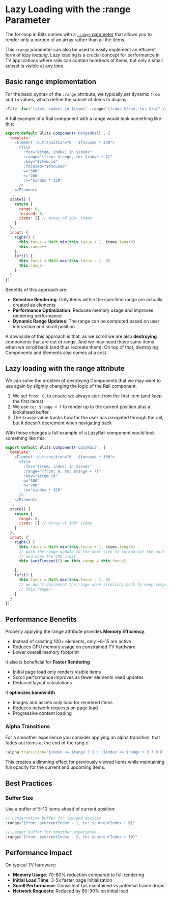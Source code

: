 # Lazy Loading with the :range Parameter

The for-loop in Blits comes with a [`:range` parameter](../built-in/for-loop.html#using-the-range-attribute) that allows you to render only a portion of an array rather than all the items.

This `:range` parameter can also be used to easily implement an efficient form of _lazy loading_. Lazy loading is a crucial concept for performance in TV applications where rails can contain hundreds of items, but only a small subset is visible at any time.

## Basic range implementation

For the basic syntax of the `:range` attribute, we typically set dynamic `from` and `to` values, which define the subset of items to display.

```js
<Tile :for="(item, index) in $items" :range="{from: $from, to: $to}" />
```

A full example of a Rail component with a range would look something like this:

```js
export default Blits.Component('RangedRail', {
  template: `
    <Element :x.transition="0 - $focused * 300">
      <Tile
        :for="(item, index) in $items"
        :range="{from: $range, to: $range + 7}"
        :key="$item.id"
        :focused="$focused"
        w="300"
        h="200"
        :x="$index * 320"
      />
    </Element>
  `,
  state() {
    return {
      range: 0,
      focused: 0,
      items: [] // Array of 100+ items
    }
  },
  input: {
    right() {
      this.focus = Math.min(this.focus + 1, items.length)
      this.range++
    },
    left() {
      this.focus = Math.max(this.focus - 1, 0)
      this.range--
    }
  }
})
```

Benefits of this approach are:

- **Selective Rendering**: Only items within the specified range are actually created as elements
- **Performance Optimization**: Reduces memory usage and improves rendering performance
- **Dynamic Range Updates**: The range can be computed based on user interaction and scroll position

A downside of this approach is that, as we scroll we are also **destroying** components that are out of range. And we may need those
same items when we scroll back (and thus recreate them). On top of that, destroying Components and Elements also comes at a cost.

## Lazy loading with the range attribute

We can solve the problem of destroying Components that we may want to use again by slightly changing the logic of the Rail component.

1) We set `from: 0`, to ensure we always start from the first item (and _keep_ the first items)
2) We use `to: $range + 7`  to render up to the current position plus a lookahead buffer
3) The `$range` value tracks how far the user has navigated through the rail, but it doesn't decrement when navigating back

With these changes a full example of a LazyRail component would look something like this:

```js
export default Blits.Component('LazyRail', {
  template: `
    <Element :x.transition="0 - $focused * 300">
      <Tile
        :for="(item, index) in $items"
        :range="{from: 0, to: $range + 7}"
        :key="$item.id"
        w="300"
        h="200"
        :x="$index * 320"
      />
    </Element>
  `,
  state() {
    return {
      range: 0,
      items: [] // Array of 100+ items
    }
  },
  input: {
    right() {
      this.focus = Math.min(this.focus + 1, items.length)
      // push the range update to the next tick to spread out the work
      // and ease the CPU a bit
      this.$setTimeout(() => this.range = this.focus)

    },
    left() {
      this.focus = Math.max(this.focus - 1, 0)
      // we don't decrement the range when scrolling back to keep components alive
      // this.range--
    }
  }
})
```

## Performance Benefits

Properly applying the range attribute provides **Memory Efficiency**:

- Instead of creating 100+ elements, only ~8-15 are active
- Reduces GPU memory usage on constrained TV hardware
- Lower overall memory footprint

It also is beneficial for **Faster Rendering**

- Initial page load only renders visible items
- Scroll performance improves as fewer elements need updates
- Reduced layout calculations


It **optimizes bandwidth**

- Images and assets only load for rendered items
- Reduces network requests on page load
- Progressive content loading


### Alpha Transitions

For a smoother experience you consider applying an alpha transition, that fades out items at the end of the rang.e

```js
:alpha.transition="$index <= $range ? 1 : ($index <= $range + 3 ? 0.8 : 0.6)"
```

This creates a dimming effect for previously viewed items while maintaining full opacity for the current and upcoming items.

## Best Practices

### Buffer Size

Use a buffer of 5-10 items ahead of current position:

```js
// Conservative buffer for low-end devices
:range="{from: $currentIndex - 1, to: $currentIndex + 6}"

// Larger buffer for smoother experience
:range="{from: $currentIndex - 2, to: $currentIndex + 10}"
```

## Performance Impact

On typical TV hardware:

- **Memory Usage**: 70-80% reduction compared to full rendering
- **Initial Load Time**: 3-5x faster page initialization
- **Scroll Performance**: Consistent fps maintained vs potential frame drops
- **Network Requests**: Reduced by 80-90% on initial load
